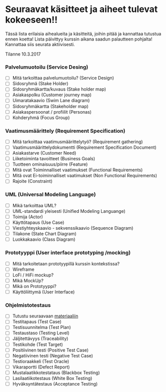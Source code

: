 # Seuraavat käsitteet ja aiheet tulevat kokeeseen!!

Tässä lista erilaisia aihealueita ja käsitteitä, joihin pitää ja kannattaa tutustua ennen koetta!
Lista päivittyy kurssin aikana saadun palautteen pohjalta! Kannattaa siis seurata aktiivisesti.

Tilanne 10.3.2017

### Palvelumuotoilu (Service Desing)

- [ ] Mitä tarkoittaa palvelumuotoilu? (Service Design)
- [ ] Sidosryhmä (Stake Holder)
- [ ] Sidosryhmäkartta/kuvaus (Stake holder map)
- [ ] Asiakaspolku (Customer journey map)
- [ ] Uimaratakaavio (Swim Lane diagram)
- [ ] Sidosryhmäkartta (Stakeholder map)
- [ ] Asiakaspersoonat / profiilit (Personas)
- [ ] Kohderyhmä (Focus Group)

### Vaatimusmäärittely (Requirement Specification)

- [ ] Mitä tarkoittaa vaatimusmäärittelytyö? (Requirement gathering)
- [ ] Vaatimusmäärittelydokumentti (Requirement Specification Document)
- [ ] Asiakastarve (Customer Need)
- [ ] Liiketoiminta tavoitteet (Business Goals)
- [ ] Tuotteen ominaisuus/piirre (Feature)
- [ ] Mitä ovat Toiminnalliset vaatimukset (Functional Requirements)
- [ ] Mitä ovat Ei-toiminnalliset vaatimukset (Non Functional Requirements)
- [ ] Rajoite (Constraint)

### UML (Universal Modeling Language)

- [ ]  Mikä tarkoittaa UML?
- [ ] UML-standardi yleisesti (Unified Modeling Languange)
- [ ] Toimija (Actor) 
- [ ] Käyttötapaus (Use Case)
- [ ] Viestiyhteyskaavio - sekvenssikaavio (Sequence Diagram)
- [ ] Tilakone (State Chart Diagram)
- [ ] Luokkakaavio (Class Diagram)

### Prototyyppi (User interface prototyping /mocking)

- [ ] Mitä tarkoitetaan prototyypillä kurssin kontekstissa?
- [ ] Wireframe 
- [ ] LoFi / HiFi mockup?
- [ ] Mikä MockUp?
- [ ] Mikä on Prototyyppi?
- [ ] Käyttöliittymä (User Interface)
 
### Ohjelmistotestaus



- [ ] Tutustu seuraavaan [materiaaliin](https://prove.fi/wp-content/uploads/Testauksen_pikaopas2.pdf)
- [ ] Testitapaus (Test Case)
- [ ] Testisuunnitelma (Test Plan)
- [ ] Testaustaso (Testing Level)
- [ ] Jäljitettävyys (Traceability)
- [ ] Testikohde (Test Target)
- [ ] Positiivinen testi (Positive Test Case)
- [ ] Negatiivinen testi (Negative Test Case)
- [ ] Testioraakkeli (Test Oracle)
- [ ] Vikaraportti (Defect Report)
- [ ] Mustalaatikkotestataus (Blackbox Testing)
- [ ] Lasilaatiikotestaus (White Box Testing)
- [ ] Hyväksyntätestaus (Acceptance Testing)
